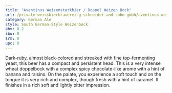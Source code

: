 ```yaml
---
title: "Aventinus Weizenstarkbier / Doppel Weizen Bock"
url: /private-weissbierbrauerei-g-schneider-and-sohn-gmbh/aventinus-weizenstarkbier-doppel-weizen-bock/
category: German Ale
style: South German-Style Weizenbock
abv: 8.2
ibu: 0
srm: 0
upc: 0
---
```

Dark-ruby, almost black-colored and streaked with fine top-fermenting yeast, this beer has a compact and persistent head. This is a very intense wheat doppelbock with a complex spicy chocolate-like arome with a hint of banana and raisins. On the palate, you experience a soft touch and on the tongue it is very rich and complex, though fresh with a hint of caramel. It finishes in a rich soft and lightly bitter impression.
